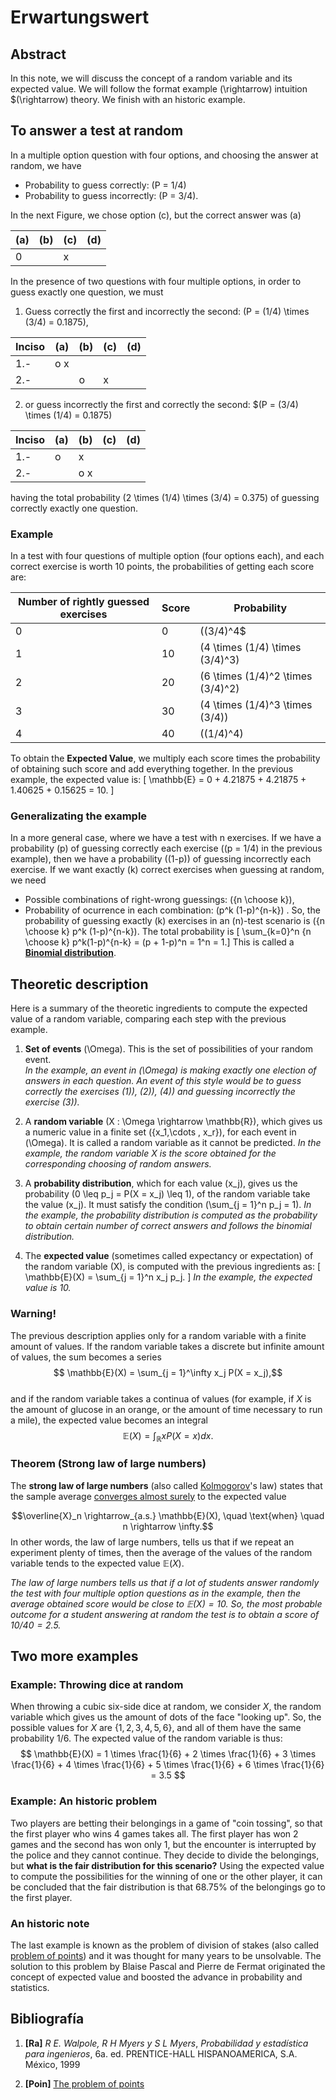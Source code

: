 # Erwartungswert

## Abstract
In this note, we will discuss the concept of a random variable and its expected value. We will follow the format example \(\rightarrow\) intuition $\(\rightarrow\) theory. We finish with an historic example.

## To answer a test at random

In a multiple option question with four options, and choosing the answer at random, we have
-  Probability to guess correctly: \(P = 1/4\)
-  Probability to guess incorrectly: \(P = 3/4\). 

In the next Figure, we chose option (c), but the correct answer was (a)

| (a) | (b) | (c) | (d) |
| ---- | ---- | ---- | ---- | 
|0| |x| |

In the presence of two questions with four multiple options, in order to guess exactly one question, we must

1. Guess correctly the first and incorrectly the second: \(P = (1/4) \times (3/4) = 0.1875\), 

| Inciso | (a) | (b) | (c) | (d) |
| --- | ---- | --- | --- | ---|
| 1.- | o x | | | |
| 2.- | | o | x | |

2. or guess incorrectly the first and correctly the second: $\(P = (3/4) \times (1/4) = 0.1875\)

| Inciso | (a) | (b) | (c) | (d) |
| --- | ---- | --- | --- | ---|
| 1.- | o | x | | |
| 2.- | | o x | | |

having the total probability \(2 \times (1/4) \times (3/4) = 0.375\) of guessing correctly exactly one question.
### Example

In a test with four questions of multiple option (four options each), and each correct exercise is worth 10 points, the probabilities of getting each score are:

| Number of rightly guessed exercises | Score | Probability | 
| --- | --- | --- |
| 0 | 0 | \((3/4)^4$ |
| 1 | 10 | \(4 \times (1/4) \times (3/4)^3\) | 
| 2 | 20 | \(6 \times (1/4)^2 \times (3/4)^2\) |
| 3 | 30 | \(4 \times (1/4)^3 \times (3/4)\) |
| 4 | 40 | \((1/4)^4\) |

To obtain the **Expected Value**, we multiply each score times the probability of obtaining such score and add everything together. In the previous example, the expected value is:
\[  \mathbb{E} = 0 + 4.21875 + 4.21875 + 1.40625 + 0.15625 = 10.     \]
### Generalizating the example
In a more general case, where we have a test with n exercises. If we have a probability \(p\) of guessing correctly each exercise (\(p = 1/4\) in the previous example), then we have a probability \((1-p)\) of guessing incorrectly each exercise. If we want exactly \(k\) correct exercises when guessing at random, we need
- Possible combinations of right-wrong guessings: \({n \choose k}\), 
- Probability of ocurrence in each combination: \(p^k (1-p)^{n-k}\) .
So, the probability of guessing exactly \(k\) exercises in an \(n\)-test scenario is \({n \choose k} p^k (1-p)^{n-k}\). The total probability is
\[ \sum_{k=0}^n {n \choose k} p^k(1-p)^{n-k} = (p + 1-p)^n = 1^n = 1.\]
This is called a [**Binomial distribution**](https://en.wikipedia.org/wiki/Binomial_distribution).

## Theoretic description

Here is a summary of the theoretic ingredients to compute the expected value of a random variable, comparing each step with the previous example.

1. **Set of events** \(\Omega\). This is the set of possibilities of your random event.  
	*In the example, an event in \(\Omega\) is making exactly one election of answers in each question. An event of this style would be to guess correctly the exercises \(1)\), \(2)\), \(4)\) and guessing incorrectly the exercise \(3)\).*

2. A **random variable** \(X : \Omega \rightarrow \mathbb{R}\), which gives us a numeric value in a finite set \(\{x_1,\cdots , x_r\}\), for each event in \(\Omega\). It is called a random variable as it cannot be predicted.
	*In the example, the random variable $X$ is the score obtained for the corresponding choosing of random answers.*
        
3. A **probability distribution**, which for each value \(x_j\), gives us the probability \(0 \leq p_j = P(X = x_j) \leq 1\), of the random variable take the value \(x_j\). It must satisfy the condition \(\sum_{j = 1}^n p_j = 1\).
	*In the example, the probability distribution is computed as the probability to obtain certain number of correct answers and follows the binomial distribution.*
        
4. The **expected value** (sometimes called expectancy or expectation) of the random variable \(X\), is computed with the previous ingredients as:
		\[  \mathbb{E}(X) = \sum_{j = 1}^n x_j p_j.     \]
		*In the example, the expected value is 10.*



### Warning!

The previous description applies only for a random variable with a finite amount of values. If the random variable takes a discrete but infinite amount of values, the sum becomes a series
   $$ \mathbb{E}(X) = \sum_{j = 1}^\infty x_j P(X = x_j),$$    
and if the random variable takes a continua of values (for example, if $X$ is the amount of glucose in an orange, or the amount of time necessary to run a mile), the expected value becomes an integral
    $$ \mathbb{E}(X) = \int_\mathbb{R} x P(X = x) dx.$$

### Theorem (Strong law of large numbers)
The **strong law of large numbers** (also called [Kolmogorov](https://en.wikipedia.org/wiki/Andrey_Kolmogorov "Andrey Kolmogorov")'s law) states that the sample average [converges almost surely](https://en.wikipedia.org/wiki/Almost_sure_convergence "Almost sure convergence") to the expected value

$$\overline{X}_n \rightarrow_{a.s.} \mathbb{E}(X), \quad \text{when} \quad n \rightarrow \infty.$$
In other words, the law of large numbers, tells us that if we repeat an experiment plenty of times, then the average of the values of the random variable tends to the expected value $\mathbb{E}(X)$.

*The law of large numbers tells us that if a lot of students answer randomly the test with four multiple option questions as in the example, then the average obtained score would be close to $\mathbb{E}(X) = 10$. So, the most probable outcome for a student answering at random the test is to obtain a score of  $10/40 = 2.5$.*


## Two more examples 

### Example: Throwing dice at random

When throwing a cubic six-side dice at random, we consider $X$, the random variable which gives us the amount of dots of the face "looking up". So, the possible values for $X$ are $\{1,2,3,4,5,6\}$, and all of them have the same probability $1/6$. The expected value of the random variable is thus:
    $$  \mathbb{E}(X) = 1 \times \frac{1}{6} + 2 \times \frac{1}{6} + 3 \times \frac{1}{6} + 4 \times \frac{1}{6} + 5 \times \frac{1}{6} + 6 \times \frac{1}{6} = 3.5 $$

### Example: An historic problem
Two players are betting their belongings in a game of "coin tossing", so that the first player who wins $4$ games takes all. The first player has won $2$ games and the second has won only $1$, but the encounter is interrupted by the police and they cannot continue. They decide to divide the belongings, but **what is the fair distribution for this scenario?** Using the expected value to compute the possibilities for the winning of one or the other player, it can be concluded that the fair distribution is that $68.75 \%$ of the belongings go to the first player.

### An historic note

The last example is known as the problem of division of stakes (also called [problem of points](https://en.wikipedia.org/wiki/Problem_of_points)) and it was thought for many years to be unsolvable. The solution to this problem by Blaise Pascal and Pierre de Fermat originated the concept of expected value and boosted the advance in probability and statistics.

## Bibliografía

1. **[Ra]** *R E. Walpole,  R H Myers y S L Myers*, *Probabilidad y estadística para ingenieros*, 6a. ed. PRENTICE-HALL HISPANOAMERICA, S.A. México, 1999

2. **[Poin]** [The problem of points](\url{https://probabilityandstats.wordpress.com/2016/11/06/the-problem-of-points/)



